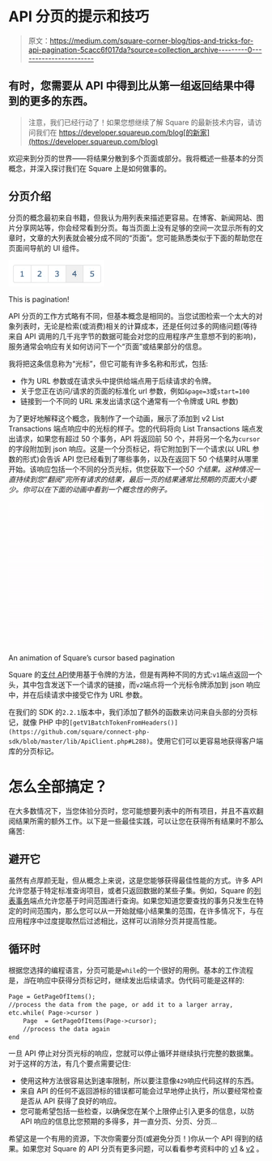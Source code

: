 # API 分页的提示和技巧

> 原文：<https://medium.com/square-corner-blog/tips-and-tricks-for-api-pagination-5cacc6f017da?source=collection_archive---------0----------------------->

## 有时，您需要从 API 中得到比从第一组返回结果中得到的更多的东西。

> 注意，我们已经行动了！如果您想继续了解 Square 的最新技术内容，请访问我们在 https://developer.squareup.com/blog[的新家](https://developer.squareup.com/blog)

欢迎来到分页的世界——将结果分散到多个页面或部分。我将概述一些基本的分页概念，并深入探讨我们在 Square 上是如何做事的。

## 分页介绍

分页的概念最初来自书籍，但我认为用列表来描述更容易。在博客、新闻网站、图片分享网站等，你会经常看到分页。每当页面上没有足够的空间一次显示所有的文章时，文章的大列表就会被分成不同的“页面”。您可能熟悉类似于下面的帮助您在页面间导航的 UI 组件。

![](img/2005660b96d9a5b16c70303d35e14514.png)

This is pagination!

API 分页的工作方式略有不同，但基本概念是相同的。当您试图检索一个太大的对象列表时，无论是检索(或消费)相关的计算成本，还是任何过多的网络问题(等待来自 API 调用的几千兆字节的数据可能会对您的应用程序产生意想不到的影响)，服务通常会响应有关如何访问下一个“页面”或结果部分的信息。

我将把这条信息称为“光标”，但它可能有许多名称和形式，包括:

*   作为 URL 参数或在请求头中提供给端点用于后续请求的令牌。
*   关于您正在访问/请求的页面的标准化 url 参数，例如`&page=3`或`start=100`
*   链接到一个不同的 URL 来发出请求(这个通常有一个令牌或 URL 参数)

为了更好地解释这个概念，我制作了一个动画，展示了添加到 v2 List Transactions 端点响应中的光标的样子。您的代码将向 List Transactions 端点发出请求，如果您有超过 50 个事务，API 将返回前 50 个，并将另一个名为`cursor`的字段附加到 json 响应。这是一个分页标记，将它附加到下一个请求(以 URL 参数的形式)会告诉 API 您已经看到了哪些事务，以及在返回下 50 个结果时从哪里开始。该响应包括一个不同的分页光标，供您获取下一个*50 个结果。这种情况一直持续到您“翻阅”完所有请求的结果，最后一页的结果通常比预期的页面大小要少。你可以在下面的动画中看到一个概念性的例子。*

![](img/ae044fe72dcd0c629ddbeb7bb9c1ef30.png)

An animation of Square’s cursor based pagination

Square 的[支付 API](https://squareup.com/developers)使用基于令牌的方法，但是有两种不同的方式:`v1`端点返回一个头，其中包含发送下一个请求的链接，而`v2`端点将一个光标令牌添加到 json 响应中，并在后续请求中接受它作为 URL 参数。

在我们的 SDK 的`2.2.1`版本中，我们添加了额外的函数来访问来自头部的分页标记，就像 PHP 中的`[getV1BatchTokenFromHeaders()](https://github.com/square/connect-php-sdk/blob/master/lib/ApiClient.php#L288)`。使用它们可以更容易地获得客户端库的分页标记。

# 怎么全部搞定？

在大多数情况下，当您体验分页时，您可能想要列表中的所有项目，并且不喜欢翻阅结果所需的额外工作。以下是一些最佳实践，可以让您在获得所有结果时不那么痛苦:

## **避开它**

虽然有点厚颜无耻，但从概念上来说，这是您能够获得最佳性能的方式。许多 API 允许您基于特定标准查询项目，或者只返回数据的某些子集。例如，Square 的[列表事务](https://docs.connect.squareup.com/api/connect/v2#endpoint-listtransactions)端点允许您基于时间范围进行查询。如果您知道您要查找的事务只发生在特定的时间范围内，那么您可以从一开始就缩小结果集的范围，在许多情况下，与在应用程序中过度提取然后过滤相比，这样可以消除分页并提高性能。

## 循环时

根据您选择的编程语言，分页可能是`while`的一个很好的用例。基本的工作流程是，*当*在响应中获得分页标记时，继续发出后续请求。伪代码可能是这样的:

```
Page = GetPageOfItems();
//process the data from the page, or add it to a larger array, etc.while( Page->cursor )
    Page  = GetPageOfItems(Page->cursor);
    //process the data again
end
```

一旦 API 停止对分页光标的响应，您就可以停止循环并继续执行完整的数据集。对于这样的方法，有几个要点需要记住:

*   使用这种方法很容易达到速率限制，所以要注意像`429`响应代码这样的东西。
*   来自 API 的任何不返回游标的错误都可能会过早地停止执行，所以要经常检查是否从 API 获得了良好的响应。
*   您可能希望包括一些检查，以确保您在某个上限停止引入更多的信息，以防 API 响应的信息比您预期的多得多，并一直分页、分页、分页…

希望这是一个有用的资源，下次你需要分页(或避免分页！)你从一个 API 得到的结果。如果您对 Square 的 API 分页有更多问题，可以看看参考资料中的 [v1](https://docs.connect.squareup.com/api/connect/v1/#pagination) & [v2](https://docs.connect.squareup.com/api/connect/v2#paginatingresults) 。